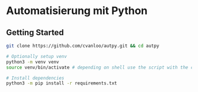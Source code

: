 # Automatisierung mit Python

## Getting Started

```sh
git clone https://github.com/cvanloo/autpy.git && cd autpy

# Optionally setup venv
python3 -m venv venv
source venv/bin/activate # depending on shell use the script with the correct extension!

# Install dependencies
python3 -m pip install -r requirements.txt
```
